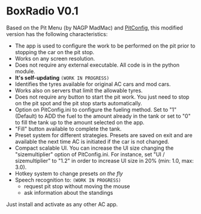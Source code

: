 # BoxRadio V0.1

Based on the Pit Menu (by NAGP MadMac) and [PitConfig](http://www.assettocorsa.net/forum/index.php?threads/pitconfig.28683/), this modified version has the following characteristics:

- The app is used to configure the work to be performed on the pit prior to stopping the car on the pit stop.
- Works on any screen resolution.
- Does not require any external executable. All code is in the python module.
- **It's self-updating** `(WORK IN PROGRESS)`
- Identifies the tyres available for original AC cars and mod cars.
- Works also on servers that limit the allowable tyres.
- Does not require any button to start the pit work. You just need to stop on the pit spot and the pit stop starts automatically.
- Option on PitConfig.ini to configure the fueling method. Set to "1" (Default) to ADD the fuel to the amount already in the tank or set to "0" to fill the tank up to the amount selected on the app.
- "Fill" button available to complete the tank.
- Preset system for different strategies. Presets are saved on exit and are available the next time AC is initiated if the car is not changed.
- Compact scalable UI. You can increase the UI size changing the "sizemultiplier" option of PitConfig.ini. For instance, set "UI / sizemultiplier" to "1.2" in order to increase UI size in 20% (min: 1.0, max: 3.0).
- Hotkey system to change presets _on the fly_
- Speech recognition to:  `(WORK IN PROGRESS)`
    - request pit stop without moving the mouse
    - ask information about the standings


Just install and activate as any other AC app.
